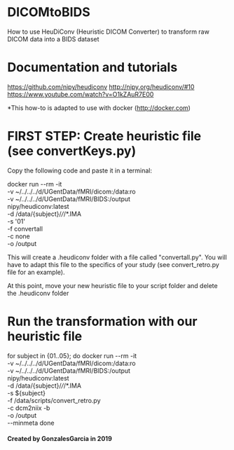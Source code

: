 # DICOMtoBIDS
How to use HeuDiConv (Heuristic DICOM Converter) to transform raw DICOM data into a BIDS dataset

# Documentation and tutorials
https://github.com/nipy/heudiconv
http://nipy.org/heudiconv/#10
https://www.youtube.com/watch?v=O1kZAuR7E00

*This how-to is adapted to use with docker (http://docker.com)

# FIRST STEP: Create heuristic file (see convertKeys.py)

Copy the following code and paste it in a terminal:

docker run --rm -it \
-v ~/../../../d/UGentData/fMRI/dicom:/data:ro \
-v ~/../../../d/UGentData/fMRI/BIDS:/output \
nipy/heudiconv:latest \
-d /data/{subject}/*/*/*.IMA \
-s '01' \
-f convertall \
-c none \
-o /output

This will create a .heudiconv folder with a file called "convertall.py". You will have to adapt this file to the specifics of your study (see convert_retro.py file for an example).

At this point, move your new heuristic file to your script folder and delete the .heudiconv folder

# Run the transformation with our heuristic file
for subject in {01..05}; do
	docker run --rm -it \
	-v ~/../../../d/UGentData/fMRI/dicom:/data:ro \
	-v ~/../../../d/UGentData/fMRI/BIDS:/output \
	nipy/heudiconv:latest \
	-d /data/{subject}/*/*/*.IMA \
	-s ${subject} \
	-f /data/scripts/convert_retro.py \
	-c dcm2niix -b \
	-o /output \
	--minmeta
done



#### Created by GonzalesGarcia in 2019
